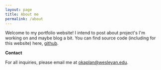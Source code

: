 ```yaml
---
layout: page
title: About me
permalink: /about
---
```


Welcome to my portfolio website! I intend to post about project's I'm working on and maybe blog a bit. You can find source code (including for this website) here, [github](https://github.com/notowen333).

**Contact**

For all inquiries, please email me at okaplan@wesleyan.edu.
